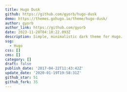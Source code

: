 ```yaml
---
title: Hugo Dusk
github: https://github.com/gyorb/hugo-dusk
demo: https://themes.gohugo.io/theme/hugo-dusk/
author: gyorb
author_link: https://github.com/gyorb
date: 2023-11-28T04:18:22.093Z
description: Simple, minimalistic dark theme for Hugo.
ssg:
  - Hugo
css: []
cms: []
category: []
draft: false
publish_date: '2017-04-22T11:43:42Z'
update_date: '2020-01-19T19:58:31Z'
github_star: 51
github_fork: 35
---
```

